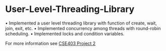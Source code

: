 # User-Level-Threading-Library
•	Implemented a user level threading library with function of create, wait, join, exit, etc.
•	Implemented concurrency among threads with round-robin scheduling.
•	Implemented locks and condition variables.

For more information see [CSE403 Project 2](http://yinzhicao.org/courses/s16/cse403/hw1.html)